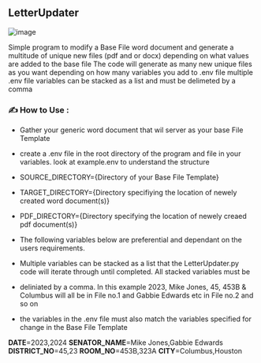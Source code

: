 ## LetterUpdater
![image](https://github.com/Dudi1896/PyLetterUpdater/assets/17666999/6b7e4c98-94e6-4aa9-9841-8e94e0fa3d08)

Simple program to modify a Base File word document and generate a multitude of unique new files (pdf and or docx) depending on what values are added to the base file
The code will generate as many new unique files as you want depending on how many variables you add to .env file
multiple .env file variables can be stacked as a list and must be delimeted by a comma

### :writing_hand: How to Use :
- Gather your generic word document that wil server as your base File Template
- create a .env file in the root directory of the program and file in your variables. look at example.env to understand the structure
- SOURCE_DIRECTORY={Directory of your Base File Template}
- TARGET_DIRECTORY={Directory specifiying the location of newely created word document(s)}
- PDF_DIRECTORY={Directory specifying the location of newely creaed pdf document(s)}

- The following variables below are preferential and dependant on the users requirements.
- Multiple variables can be stacked as a list that the LetterUpdater.py code will iterate through until completed. All stacked variables must be 
- deliniated by a comma. In this example 2023, Mike Jones, 45, 453B & Columbus will all be in File no.1 and Gabbie Edwards etc in File no.2 and so on
- the variables in the .env file must also match the variables specified for change in the Base File Template

__DATE__=2023,2024
__SENATOR_NAME__=Mike Jones,Gabbie Edwards
__DISTRICT_NO__=45,23
__ROOM_NO__=453B,323A
__CITY__=Columbus,Houston
